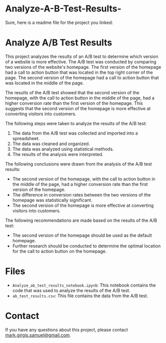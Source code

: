 # Analyze-A-B-Test-Results-
Sure, here is a readme file for the project you linked:

# Analyze A/B Test Results

This project analyzes the results of an A/B test to determine which version of a website is more effective. The A/B test was conducted by comparing two versions of the website's homepage. The first version of the homepage had a call to action button that was located in the top right corner of the page. The second version of the homepage had a call to action button that was located in the middle of the page.

The results of the A/B test showed that the second version of the homepage, with the call to action button in the middle of the page, had a higher conversion rate than the first version of the homepage. This suggests that the second version of the homepage is more effective at converting visitors into customers.

The following steps were taken to analyze the results of the A/B test:

1. The data from the A/B test was collected and imported into a spreadsheet.
2. The data was cleaned and organized.
3. The data was analyzed using statistical methods.
4. The results of the analysis were interpreted.

The following conclusions were drawn from the analysis of the A/B test results:

* The second version of the homepage, with the call to action button in the middle of the page, had a higher conversion rate than the first version of the homepage.
* The difference in conversion rates between the two versions of the homepage was statistically significant.
* The second version of the homepage is more effective at converting visitors into customers.

The following recommendations are made based on the results of the A/B test:

* The second version of the homepage should be used as the default homepage.
* Further research should be conducted to determine the optimal location for the call to action button on the homepage.

# Files

* `Analyze_ab_test_results_notebook.ipynb`: This notebook contains the code that was used to analyze the results of the A/B test.
* `ab_test_results.csv`: This file contains the data from the A/B test.

# Contact

If you have any questions about this project, please contact mark.girgis.samuel@gmail.com.
